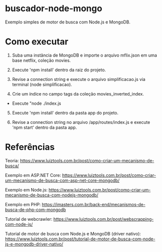 # buscador-node-mongo
Exemplo simples de motor de busca com Node.js e MongoDB.

# Como executar
1. Suba uma instância de MongoDB e importe o arquivo mflix.json em uma base netflix, coleção movies.

2. Execute 'npm install' dentro da raiz do projeto.

3. Revise a connection string e execute o arquivo simplificacao.js via terminal (node simplificacao).

4. Crie um índice no campo tags da coleção movies_inverted_index.
  * Execute "node ./index.js

5. Execute 'npm install' dentro da pasta app do projeto.

6. Revise a connection string no arquivo /app/routes/index.js e execute 'npm start' dentro da pasta app.

# Referências

Teoria: https://www.luiztools.com.br/post/como-criar-um-mecanismo-de-busca/ 

Exemplo em ASP.NET Core: https://www.luiztools.com.br/post/como-criar-um-mecanismo-de-busca-com-asp-net-core-mongodb/

Exemplo em Node.js: https://www.luiztools.com.br/post/como-criar-um-mecanismo-de-busca-com-nodejs-mongodb/ 

Exemplo em PHP: https://imasters.com.br/back-end/mecanismos-de-busca-de-php-com-mongodb

Tutorial de webcrawler: https://www.luiztools.com.br/post/webscrapping-com-node-js/ 

Tutorial de motor de busca com Node.js e MongoDB (driver nativo): https://www.luiztools.com.br/post/tutorial-de-motor-de-busca-com-node-js-e-mongodb-driver-nativo/